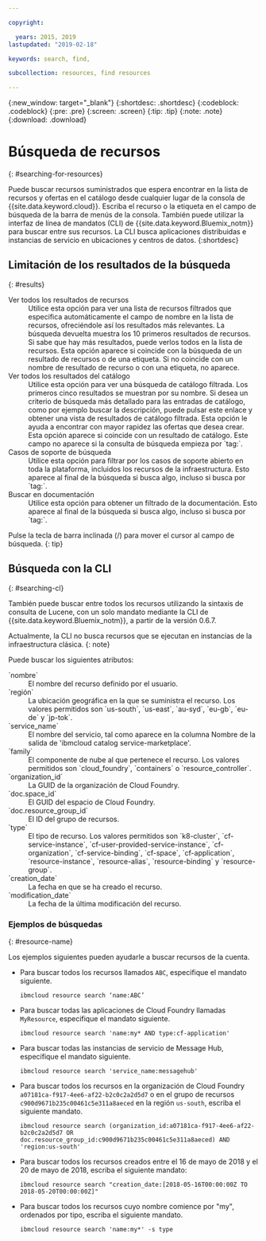 ```yaml
---

copyright:

  years: 2015, 2019
lastupdated: "2019-02-18"

keywords: search, find,

subcollection: resources, find resources

---
```


{:new_window: target="_blank"}
{:shortdesc: .shortdesc}
{:codeblock: .codeblock}
{:pre: .pre}
{:screen: .screen}
{:tip: .tip}
{:note: .note}
{:download: .download}


# Búsqueda de recursos
{: #searching-for-resources}

Puede buscar recursos suministrados que espera encontrar en la lista de recursos y ofertas en el catálogo desde cualquier lugar de la consola de {{site.data.keyword.cloud}}. Escriba el recurso o la etiqueta en el campo de búsqueda de la barra de menús de la consola. También puede utilizar la interfaz de línea de mandatos (CLI) de {{site.data.keyword.Bluemix_notm}} para buscar entre sus recursos. La CLI busca aplicaciones distribuidas e instancias de servicio en ubicaciones y centros de datos.
{:shortdesc}

## Limitación de los resultados de la búsqueda
{: #results}

<dl>
<dt>Ver todos los resultados de recursos</dt>
<dd>Utilice esta opción para ver una lista de recursos filtrados que especifica automáticamente el campo de nombre en la lista de recursos, ofreciéndole así los resultados más relevantes. La búsqueda devuelta muestra los 10 primeros resultados de recursos. Si sabe que hay más resultados, puede verlos todos en la lista de recursos. Esta opción aparece si coincide con la búsqueda de un resultado de recursos o de una etiqueta. Si no coincide con un nombre de resultado de recurso o con una etiqueta, no aparece.</dd>
<dt>Ver todos los resultados del catálogo</dt>
<dd>Utilice esta opción para ver una búsqueda de catálogo filtrada. Los primeros cinco resultados se muestran por su nombre. Si desea un criterio de búsqueda más detallado para las entradas de catálogo, como por ejemplo buscar la descripción, puede pulsar este enlace y obtener una vista de resultados de catálogo filtrada. Esta opción le ayuda a encontrar con mayor rapidez las ofertas que desea crear. Esta opción aparece si coincide con un resultado de catálogo. Este campo no aparece si la consulta de búsqueda empieza por `tag:`.</dd>
<dt>Casos de soporte de búsqueda</dt>
<dd>Utilice esta opción para filtrar por los casos de soporte abierto en toda la plataforma, incluidos los recursos de la infraestructura. Esto aparece al final de la búsqueda si busca algo, incluso si busca por `tag:`.</dd>
<dt>Buscar en documentación</dt>
<dd>Utilice esta opción para obtener un filtrado de la documentación. Esto aparece al final de la búsqueda si busca algo, incluso si busca por `tag:`.</dd>
</dl>

Pulse la tecla de barra inclinada (/) para mover el cursor al campo de búsqueda.
{: tip}


## Búsqueda con la CLI
{: #searching-cl}

También puede buscar entre todos los recursos utilizando la sintaxis de consulta de Lucene, con un solo mandato mediante la CLI de {{site.data.keyword.Bluemix_notm}}, a partir de la versión 0.6.7.

  Actualmente, la CLI no busca recursos que se ejecutan en instancias de la infraestructura clásica.
  {: note}

Puede buscar los siguientes atributos:

<dl>
<dt>`nombre`</dt>
<dd> El nombre del recurso definido por el usuario.</dd>
<dt>`región`</dt>
<dd>La ubicación geográfica en la que se suministra el recurso. Los valores permitidos son `us-south`, `us-east`, `au-syd`, `eu-gb`, `eu-de` y `jp-tok`.</dd>
<dt>`service_name`</dt>
<dd>El nombre del servicio, tal como aparece en la columna Nombre de la salida de 'ibmcloud catalog service-marketplace'.</dd>
<dt>`family`</dt>
<dd>El componente de nube al que pertenece el recurso. Los valores permitidos son `cloud_foundry`, `containers` o `resource_controller`.</dd>
<dt>`organization_id`</dt>
<dd>La GUID de la organización de Cloud Foundry.</dd>
<dt>`doc.space_id`</dt>
<dd>El GUID del espacio de Cloud Foundry.</dd>
<dt>`doc.resource_group_id`</dt>
<dd>El ID del grupo de recursos.</dd>
<dt>`type`</dt>
<dd>El tipo de recurso. Los valores permitidos son `k8-cluster`, `cf-service-instance`, `cf-user-provided-service-instance`, `cf-organization`, `cf-service-binding`, `cf-space`, `cf-application`, `resource-instance`, `resource-alias`, `resource-binding` y `resource-group`.</dd>
<dt>`creation_date`</dt>
<dd>La fecha en que se ha creado el recurso.</dd>
<dt>`modification_date`</dt>
<dd> La fecha de la última modificación del recurso.</dd>
</dl>

### Ejemplos de búsquedas
{: #resource-name}

Los ejemplos siguientes pueden ayudarle a buscar recursos de la cuenta.

* Para buscar todos los recursos llamados `ABC`, especifique el mandato siguiente.

    `ibmcloud resource search ‘name:ABC’`

* Para buscar todas las aplicaciones de Cloud Foundry llamadas `MyResource`, especifique el mandato siguiente.

    `ibmcloud resource search 'name:my* AND type:cf-application'`

* Para buscar todas las instancias de servicio de Message Hub, especifique el mandato siguiente.

    `ibmcloud resource search 'service_name:messagehub'`

* Para buscar todos los recursos en la organización de Cloud Foundry `a07181ca-f917-4ee6-af22-b2c0c2a2d5d7` o en el grupo de recursos `c900d9671b235c00461c5e311a8aeced` en la región `us-south`, escriba el siguiente mandato.

    `ibmcloud resource search (organization_id:a07181ca-f917-4ee6-af22-b2c0c2a2d5d7 OR doc.resource_group_id:c900d9671b235c00461c5e311a8aeced) AND 'region:us-south'`

* Para buscar todos los recursos creados entre el 16 de mayo de 2018 y el 20 de mayo de 2018, escriba el siguiente mandato:

    `ibmcloud resource search "creation_date:[2018-05-16T00:00:00Z TO 2018-05-20T00:00:00Z]"`

* Para buscar todos los recursos cuyo nombre comience por "my", ordenados por tipo, escriba el siguiente mandato.

    `ibmcloud resource search 'name:my*' -s type`

